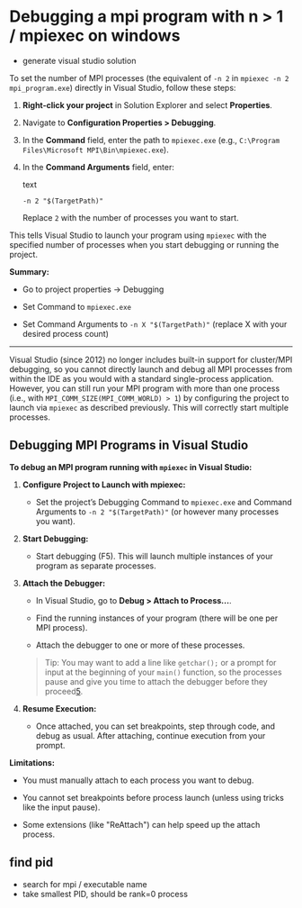 # Debugging a mpi program with n > 1 / mpiexec on windows
- generate visual studio solution

To set the number of MPI processes (the equivalent of `-n 2` in `mpiexec -n 2 mpi_program.exe`) directly in Visual Studio, follow these steps:

1.  **Right-click your project** in Solution Explorer and select **Properties**.
    
2.  Navigate to **Configuration Properties > Debugging**.
    
3.  In the **Command** field, enter the path to `mpiexec.exe` (e.g., `C:\Program Files\Microsoft MPI\Bin\mpiexec.exe`).
    
4.  In the **Command Arguments** field, enter:
    
    text
    
    `-n 2 "$(TargetPath)"`
    
    Replace `2` with the number of processes you want to start.
    

This tells Visual Studio to launch your program using `mpiexec` with the specified number of processes when you start debugging or running the project.

**Summary:**

- Go to project properties → Debugging
    
- Set Command to `mpiexec.exe`
    
- Set Command Arguments to `-n X "$(TargetPath)"` (replace X with your desired process count)[](https://learn.microsoft.com/en-us/answers/questions/736208/msmpi-for-parallel-computing-on-a-local-server-wit)
    

* * *

Visual Studio (since 2012) no longer includes built-in support for cluster/MPI debugging, so you cannot directly launch and debug all MPI processes from within the IDE as you would with a standard single-process application. However, you can still run your MPI program with more than one process (i.e., with `MPI_COMM_SIZE(MPI_COMM_WORLD) > 1`) by configuring the project to launch via `mpiexec` as described previously. This will correctly start multiple processes.

## Debugging MPI Programs in Visual Studio

**To debug an MPI program running with `mpiexec` in Visual Studio:**

1.  **Configure Project to Launch with mpiexec:**
    
    - Set the project’s Debugging Command to `mpiexec.exe` and Command Arguments to `-n 2 "$(TargetPath)"` (or however many processes you want).
2.  **Start Debugging:**
    
    - Start debugging (F5). This will launch multiple instances of your program as separate processes.
3.  **Attach the Debugger:**
    
    - In Visual Studio, go to **Debug > Attach to Process...**.
        
    - Find the running instances of your program (there will be one per MPI process).
        
    - Attach the debugger to one or more of these processes.
        
    
    > Tip: You may want to add a line like `getchar();` or a prompt for input at the beginning of your `main()` function, so the processes pause and give you time to attach the debugger before they proceed[5](http://supercomputingblog.com/mpi/debugging-an-mpi-application-with-microsoft-visual-studio/).
    
4.  **Resume Execution:**
    
    - Once attached, you can set breakpoints, step through code, and debug as usual. After attaching, continue execution from your prompt.

**Limitations:**

- You must manually attach to each process you want to debug.
    
- You cannot set breakpoints before process launch (unless using tricks like the input pause).
    
- Some extensions (like "ReAttach") can help speed up the attach process.
    

## find pid

- search for mpi / executable name
- take smallest PID, should be rank=0 process